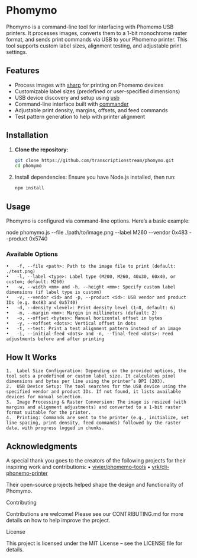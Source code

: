 # Phomymo

Phomymo is a command-line tool for interfacing with Phomemo USB printers. It processes images, converts them to a 1-bit monochrome raster format, and sends print commands via USB to your Phomemo printer. This tool supports custom label sizes, alignment testing, and adjustable print settings.

## Features

- Process images with [sharp](https://github.com/lovell/sharp) for printing on Phomemo devices
- Customizable label sizes (predefined or user-specified dimensions)
- USB device discovery and setup using [usb](https://github.com/node-usb/node-usb)
- Command-line interface built with [commander](https://github.com/tj/commander.js)
- Adjustable print density, margins, offsets, and feed commands
- Test pattern generation to help with printer alignment

## Installation

1. **Clone the repository:**

   ```bash
   git clone https://github.com/transcriptionstream/phomymo.git
   cd phomymo
   ```
2. Install dependencies:
Ensure you have Node.js installed, then run:
   ```bash
   npm install
   ```


## Usage

Phomymo is configured via command-line options. Here’s a basic example:

node phomymo.js --file ./path/to/image.png --label M260 --vendor 0x483 --product 0x5740

### Available Options
	•	-f, --file <path>: Path to the image file to print (default: ./test.png)
	•	-l, --label <type>: Label type (M200, M260, 40x30, 60x40, or custom; default: M260)
	•	-w, --width <mm> and -h, --height <mm>: Specify custom label dimensions (if label type is custom)
	•	-v, --vendor <id> and -p, --product <id>: USB vendor and product IDs (e.g. 0x483 and 0x5740)
	•	-d, --density <level>: Print density level (1–8, default: 6)
	•	-m, --margin <mm>: Margin in millimeters (default: 2)
	•	-o, --offset <bytes>: Manual horizontal offset in bytes
	•	-y, --voffset <dots>: Vertical offset in dots
	•	-t, --test: Print a test alignment pattern instead of an image
	•	-i, --initial-feed <dots> and -n, --final-feed <dots>: Feed adjustments before and after printing

## How It Works
	1.	Label Size Configuration: Depending on the provided options, the tool sets a predefined or custom label size. It calculates pixel dimensions and bytes per line using the printer’s DPI (203).
	2.	USB Device Setup: The tool searches for the USB device using the specified vendor and product IDs. If not found, it lists available devices for manual selection.
	3.	Image Processing & Raster Conversion: The image is resized (with margins and alignment adjustments) and converted to a 1-bit raster format suitable for the printer.
	4.	Printing: Commands are sent to the printer (e.g., initialize, set line spacing, print density, feed commands) followed by the raster data, with progress logged in chunks.

## Acknowledgments

A special thank you goes to the creators of the following projects for their inspiring work and contributions:
	•	[vivier/phomemo-tools](https://github.com/vivier/phomemo-tools)
	•	[vrk/cli-phonemo-printer](https://github.com/vrk/cli-phomemo-printer)

Their open-source projects helped shape the design and functionality of Phomymo.

Contributing

Contributions are welcome! Please see our CONTRIBUTING.md for more details on how to help improve the project.

License

This project is licensed under the MIT License – see the LICENSE file for details.
